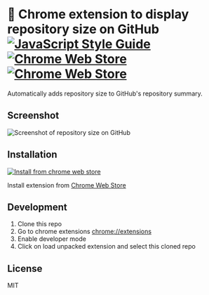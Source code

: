 # 🚀 Chrome extension to display repository size on GitHub [![JavaScript Style Guide](https://img.shields.io/badge/code%20style-standard-brightgreen.svg)](http://standardjs.com/) [![Chrome Web Store](https://img.shields.io/chrome-web-store/v/apnjnioapinblneaedefcnopcjepgkci.svg)](https://chrome.google.com/webstore/detail/github-repository-size/apnjnioapinblneaedefcnopcjepgkci) [![Chrome Web Store](https://img.shields.io/chrome-web-store/d/apnjnioapinblneaedefcnopcjepgkci.svg)](https://chrome.google.com/webstore/detail/github-repository-size/apnjnioapinblneaedefcnopcjepgkci)


Automatically adds repository size to GitHub's repository summary.


## Screenshot

![Screenshot of repository size on GitHub](https://raw.githubusercontent.com/harshjv/github-repo-size/master/screenshot.png)


## Installation

[![Install from chrome web store](https://developer.chrome.com/webstore/images/ChromeWebStore_Badge_v2_340x96.png)](https://chrome.google.com/webstore/detail/github-repository-size/apnjnioapinblneaedefcnopcjepgkci)

Install extension from [Chrome Web Store](https://chrome.google.com/webstore/detail/github-repository-size/apnjnioapinblneaedefcnopcjepgkci)


## Development

1. Clone this repo
2. Go to chrome extensions [chrome://extensions](chrome://extensions)
3. Enable developer mode
4. Click on load unpacked extension and select this cloned repo


## License

MIT
